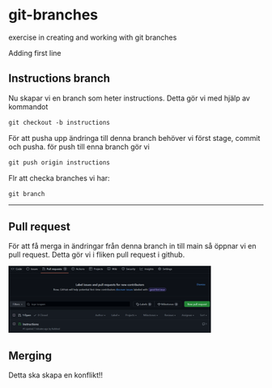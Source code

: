 # git-branches
exercise in creating and working with git branches

Adding first line

## Instructions branch

Nu skapar vi en branch som heter instructions. Detta gör vi med hjälp av kommandot

```md
git checkout -b instructions
```

För att pusha upp ändringa till denna branch behöver vi först stage, commit och pusha. för push till enna branch gör vi

```md
git push origin instructions
```

Flr att checka branches vi har:

```md
git branch
```
---
## Pull request

För att få merga in ändringar från denna branch in till main så öppnar vi en pull request. Detta gör vi i fliken pull request i github.

<img src="pull_request.png" width = 400>

## Merging

Detta ska skapa en konflikt!!